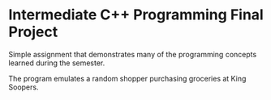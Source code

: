 Intermediate C++ Programming Final Project
==========================================

Simple assignment that demonstrates many of the programming concepts learned during the semester.

The program emulates a random shopper purchasing groceries at King Soopers.
